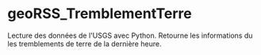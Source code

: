 # geoRSS_TremblementTerre
Lecture des données de l'USGS avec Python. 
Retourne les informations du les tremblements de terre de la dernière heure. 
